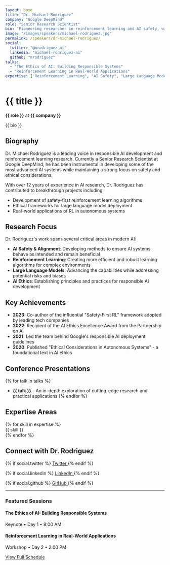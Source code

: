 ```yaml
---
layout: base
title: "Dr. Michael Rodriguez"
company: "Google DeepMind"
role: "Senior Research Scientist"
bio: "Pioneering researcher in reinforcement learning and AI safety, with groundbreaking work in large language models and autonomous systems."
image: "/images/speakers/michael-rodriguez.jpg"
permalink: /speakers/dr-michael-rodriguez/
social:
  twitter: "@mrodriguez_ai"
  linkedin: "michael-rodriguez-ai"
  github: "mrodriguez"
talks:
  - "The Ethics of AI: Building Responsible Systems"
  - "Reinforcement Learning in Real-World Applications"
expertise: ["Reinforcement Learning", "AI Safety", "Large Language Models", "Ethics in AI"]
---
```


# {{ title }}

**{{ role }}** at **{{ company }}**

{{ bio }}

## Biography

Dr. Michael Rodriguez is a leading voice in responsible AI development and reinforcement learning research. Currently a Senior Research Scientist at Google DeepMind, he has been instrumental in developing some of the most advanced AI systems while maintaining a strong focus on safety and ethical considerations.

With over 12 years of experience in AI research, Dr. Rodriguez has contributed to breakthrough projects including:
- Development of safety-first reinforcement learning algorithms
- Ethical frameworks for large language model deployment
- Real-world applications of RL in autonomous systems

## Research Focus

Dr. Rodriguez's work spans several critical areas in modern AI:

- **AI Safety & Alignment**: Developing methods to ensure AI systems behave as intended and remain beneficial
- **Reinforcement Learning**: Creating more efficient and robust learning algorithms for complex environments
- **Large Language Models**: Advancing the capabilities while addressing potential risks and biases
- **AI Ethics**: Establishing principles and practices for responsible AI development

## Key Achievements

- **2023**: Co-author of the influential "Safety-First RL" framework adopted by leading tech companies
- **2022**: Recipient of the AI Ethics Excellence Award from the Partnership on AI
- **2021**: Led the team behind Google's responsible AI deployment guidelines
- **2020**: Published "Ethical Considerations in Autonomous Systems" - a foundational text in AI ethics

## Conference Presentations

{% for talk in talks %}
- **{{ talk }}** - An in-depth exploration of cutting-edge research and practical applications
{% endfor %}

## Expertise Areas

<div class="grid grid-cols-2 md:grid-cols-4 gap-4 my-8">
  {% for skill in expertise %}
  <div class="bg-ai-purple-50 text-ai-purple-800 px-3 py-2 rounded-lg text-center font-medium">
    {{ skill }}
  </div>
  {% endfor %}
</div>

## Connect with Dr. Rodriguez

<div class="flex gap-4 my-8">
  {% if social.twitter %}
  <a href="https://twitter.com/{{ social.twitter | replace('@', '') }}" 
     class="btn btn-outline text-blue-600 border-blue-600 hover:bg-blue-600 hover:text-white">
    Twitter
  </a>
  {% endif %}
  
  {% if social.linkedin %}
  <a href="https://linkedin.com/in/{{ social.linkedin }}" 
     class="btn btn-outline text-blue-700 border-blue-700 hover:bg-blue-700 hover:text-white">
    LinkedIn
  </a>
  {% endif %}
  
  {% if social.github %}
  <a href="https://github.com/{{ social.github }}" 
     class="btn btn-outline text-gray-800 border-gray-800 hover:bg-gray-800 hover:text-white">
    GitHub
  </a>
  {% endif %}
</div>

---

<div class="bg-gradient-to-r from-ai-purple-50 to-ai-blue-50 p-6 rounded-lg mt-12">
  <h3 class="text-lg font-semibold mb-4 text-ai-purple-800">Featured Sessions</h3>
  <div class="space-y-3">
    <div class="bg-white p-4 rounded border-l-4 border-ai-purple-500">
      <h4 class="font-medium">The Ethics of AI: Building Responsible Systems</h4>
      <p class="text-sm text-gray-600 mt-1">Keynote • Day 1 • 9:00 AM</p>
    </div>
    <div class="bg-white p-4 rounded border-l-4 border-ai-blue-500">
      <h4 class="font-medium">Reinforcement Learning in Real-World Applications</h4>
      <p class="text-sm text-gray-600 mt-1">Workshop • Day 2 • 2:00 PM</p>
    </div>
  </div>
  <a href="/schedule/" class="btn btn-primary mt-4">View Full Schedule</a>
</div> 
